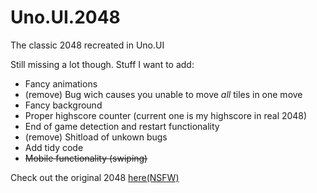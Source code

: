 Uno.UI.2048
===========

The classic 2048 recreated in Uno.UI

Still missing a lot though. Stuff I want to add:
- Fancy animations
- (remove) Bug wich causes you unable to move *all* tiles in one move
- Fancy background
- Proper highscore counter (current one is my highscore in real 2048)
- End of game detection and restart functionality
- (remove) Shitload of unkown bugs
- Add tidy code
- ~~Mobile functionality (swiping)~~

Check out the original 2048 [here(NSFW)](http://gabrielecirulli.github.io/2048/)
